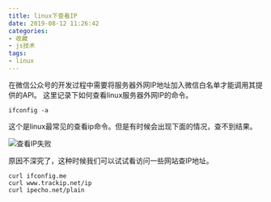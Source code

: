```yaml
---
title: linux下查看IP
date: 2019-08-12 11:26:42
categories:
- 收藏
- js技术
tags: 
- linux
---
```

在微信公众号的开发过程中需要将服务器外网IP地址加入微信白名单才能调用其提供的API。
这里记录下如何查看linux服务器外网IP的命令。

```shell
ifconfig -a
```

这个是linux最常见的查看ip命令。但是有时候会出现下面的情况，查不到结果。

![查看IP失败](http://res.troubledot.cn/checkip.png)

原因不深究了，这种时候我们可以试试看访问一些网站查IP地址。

```shell
curl ifconfig.me
curl www.trackip.net/ip
curl ipecho.net/plain
```
